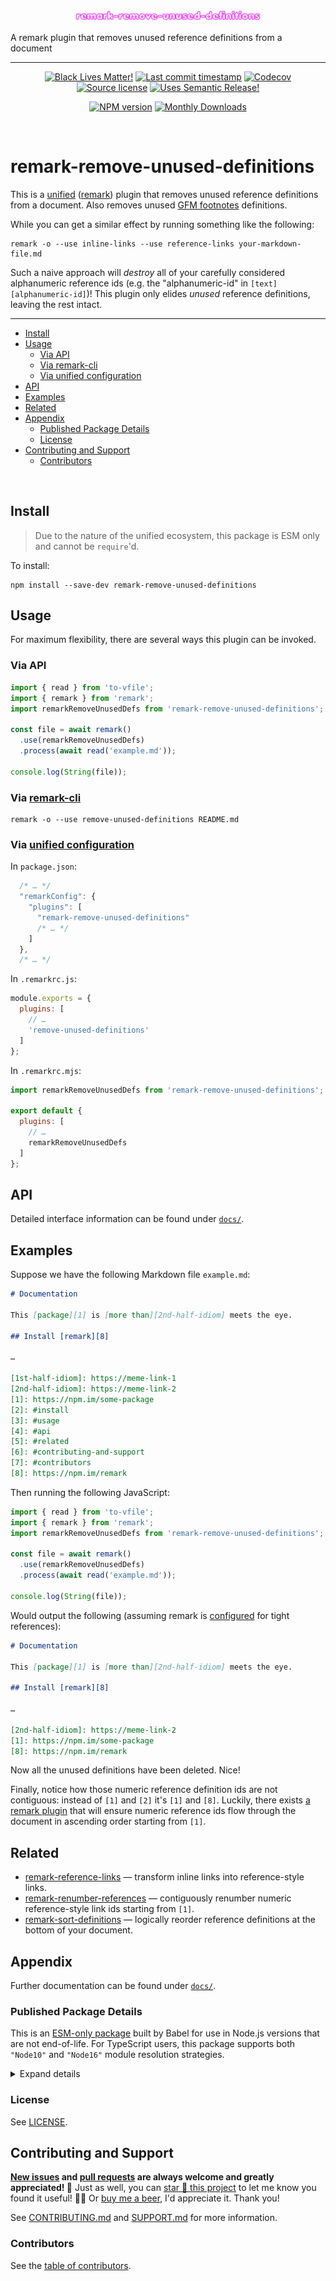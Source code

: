 <!-- symbiote-template-region-start 1 -->

<p align="center" width="100%">
  <img width="300" src="https://raw.githubusercontent.com/Xunnamius/unified-utils/refs/heads/main/packages/remark-remove-unused-definitions/logo.png">
</p>

<p align="center" width="100%">
<!-- symbiote-template-region-end -->

A remark plugin that removes unused reference definitions from a document

<!-- symbiote-template-region-start 2 -->

</p>

<hr />

<div align="center">

[![Black Lives Matter!][x-badge-blm-image]][x-badge-blm-link]
[![Last commit timestamp][x-badge-lastcommit-image]][x-badge-repo-link]
[![Codecov][x-badge-codecov-image]][x-badge-codecov-link]
[![Source license][x-badge-license-image]][x-badge-license-link]
[![Uses Semantic Release!][x-badge-semanticrelease-image]][x-badge-semanticrelease-link]

[![NPM version][x-badge-npm-image]][x-badge-npm-link]
[![Monthly Downloads][x-badge-downloads-image]][x-badge-downloads-link]

</div>

<br />

# remark-remove-unused-definitions

<!-- symbiote-template-region-end -->

This is a [unified][1] ([remark][2]) plugin that removes unused reference
definitions from a document. Also removes unused [GFM footnotes][3] definitions.

While you can get a similar effect by running something like the following:

```shell
remark -o --use inline-links --use reference-links your-markdown-file.md
```

Such a naive approach will _destroy_ all of your carefully considered
alphanumeric reference ids (e.g. the "alphanumeric-id" in
`[text][alphanumeric-id]`)! This plugin only elides _unused_ reference
definitions, leaving the rest intact.

<!-- symbiote-template-region-start 3 -->

---

<!-- remark-ignore-start -->
<!-- symbiote-template-region-end -->
<!-- START doctoc generated TOC please keep comment here to allow auto update -->
<!-- DON'T EDIT THIS SECTION, INSTEAD RE-RUN doctoc TO UPDATE -->

- [Install](#install)
- [Usage](#usage)
  - [Via API](#via-api)
  - [Via remark-cli](#via-remark-cli)
  - [Via unified configuration](#via-unified-configuration)
- [API](#api)
- [Examples](#examples)
- [Related](#related)
- [Appendix](#appendix)
  - [Published Package Details](#published-package-details)
  - [License](#license)
- [Contributing and Support](#contributing-and-support)
  - [Contributors](#contributors)

<!-- END doctoc generated TOC please keep comment here to allow auto update -->
<!-- symbiote-template-region-start 4 -->
<!-- remark-ignore-end -->

<br />

## Install

> Due to the nature of the unified ecosystem, this package is ESM only and
> cannot be `require`'d.

<!-- symbiote-template-region-end -->

To install:

```shell
npm install --save-dev remark-remove-unused-definitions
```

## Usage

For maximum flexibility, there are several ways this plugin can be invoked.

### Via API

```typescript
import { read } from 'to-vfile';
import { remark } from 'remark';
import remarkRemoveUnusedDefs from 'remark-remove-unused-definitions';

const file = await remark()
  .use(remarkRemoveUnusedDefs)
  .process(await read('example.md'));

console.log(String(file));
```

<!-- remark-ignore -->

### Via [remark-cli](https://xunn.at/docs-remark-cli)

```shell
remark -o --use remove-unused-definitions README.md
```

<!-- remark-ignore -->

### Via [unified configuration](https://xunn.at/docs-unified-configuration)

In `package.json`:

```javascript
  /* … */
  "remarkConfig": {
    "plugins": [
      "remark-remove-unused-definitions"
      /* … */
    ]
  },
  /* … */
```

In `.remarkrc.js`:

```javascript
module.exports = {
  plugins: [
    // …
    'remove-unused-definitions'
  ]
};
```

In `.remarkrc.mjs`:

```javascript
import remarkRemoveUnusedDefs from 'remark-remove-unused-definitions';

export default {
  plugins: [
    // …
    remarkRemoveUnusedDefs
  ]
};
```

## API

Detailed interface information can be found under [`docs/`][x-repo-docs].

## Examples

Suppose we have the following Markdown file `example.md`:

```markdown
# Documentation

This [package][1] is [more than][2nd-half-idiom] meets the eye.

## Install [remark][8]

…

[1st-half-idiom]: https://meme-link-1
[2nd-half-idiom]: https://meme-link-2
[1]: https://npm.im/some-package
[2]: #install
[3]: #usage
[4]: #api
[5]: #related
[6]: #contributing-and-support
[7]: #contributors
[8]: https://npm.im/remark
```

Then running the following JavaScript:

```typescript
import { read } from 'to-vfile';
import { remark } from 'remark';
import remarkRemoveUnusedDefs from 'remark-remove-unused-definitions';

const file = await remark()
  .use(remarkRemoveUnusedDefs)
  .process(await read('example.md'));

console.log(String(file));
```

Would output the following (assuming remark is [configured][4] for tight
references):

```markdown
# Documentation

This [package][1] is [more than][2nd-half-idiom] meets the eye.

## Install [remark][8]

…

[2nd-half-idiom]: https://meme-link-2
[1]: https://npm.im/some-package
[8]: https://npm.im/remark
```

Now all the unused definitions have been deleted. Nice!

Finally, notice how those numeric reference definition ids are not contiguous:
instead of `[1]` and `[2]` it's `[1]` and `[8]`. Luckily, there exists [a remark
plugin][5] that will ensure numeric reference ids flow through the document in
ascending order starting from `[1]`.

## Related

- [remark-reference-links][6] — transform inline links into reference-style
  links.
- [remark-renumber-references][5] — contiguously renumber numeric
  reference-style link ids starting from `[1]`.
- [remark-sort-definitions][7] — logically reorder reference definitions at the
  bottom of your document.

<!-- symbiote-template-region-start 5 -->

## Appendix

<!-- symbiote-template-region-end -->

Further documentation can be found under [`docs/`][x-repo-docs].

<!-- TODO: additional appendix sections here -->
<!-- symbiote-template-region-start 6 -->

### Published Package Details

This is an [ESM-only package][x-pkg-esm-wine] built by Babel for use in Node.js
versions that are not end-of-life. For TypeScript users, this package supports
both `"Node10"` and `"Node16"` module resolution strategies.

<!-- symbiote-template-region-end -->
<!-- TODO: additional package details here -->
<!-- symbiote-template-region-start 7 -->

<details><summary>Expand details</summary>

That means ESM source will load this package via `import { ... } from ...` or
`await import(...)` and CJS source will load this package via dynamic
`import()`. This has several benefits, the foremost being: less code
shipped/smaller package size, avoiding [dual package
hazard][x-pkg-dual-package-hazard] entirely, distributables are not
packed/bundled/uglified, and a drastically less complex build process.

The glaring downside, which may or may not be relevant, is that CJS consumers
cannot `require()` this package and can only use `import()` in an asynchronous
context. This means, in effect, CJS consumers may not be able to use this
package at all.

Each entry point (i.e. `ENTRY`) in [`package.json`'s
`exports[ENTRY]`][x-repo-package-json] object includes one or more [export
conditions][x-pkg-exports-conditions]. These entries may or may not include: an
[`exports[ENTRY].types`][x-pkg-exports-types-key] condition pointing to a type
declaration file for TypeScript and IDEs, a
[`exports[ENTRY].module`][x-pkg-exports-module-key] condition pointing to
(usually ESM) source for Webpack/Rollup, a `exports[ENTRY].node` and/or
`exports[ENTRY].default` condition pointing to (usually CJS2) source for Node.js
`require`/`import` and for browsers and other environments, and [other
conditions][x-pkg-exports-conditions] not enumerated here. Check the
[package.json][x-repo-package-json] file to see which export conditions are
supported.

Note that, regardless of the [`{ "type": "..." }`][x-pkg-type] specified in
[`package.json`][x-repo-package-json], any JavaScript files written in ESM
syntax (including distributables) will always have the `.mjs` extension. Note
also that [`package.json`][x-repo-package-json] may include the
[`sideEffects`][x-pkg-side-effects-key] key, which is almost always `false` for
optimal [tree shaking][x-pkg-tree-shaking] where appropriate.

<!-- symbiote-template-region-end -->
<!-- TODO: additional package details here -->
<!-- symbiote-template-region-start 8 -->

</details>

### License

<!-- symbiote-template-region-end -->

See [LICENSE][x-repo-license].

<!-- TODO: additional license information and/or sections here -->
<!-- symbiote-template-region-start 9 -->

## Contributing and Support

**[New issues][x-repo-choose-new-issue] and [pull requests][x-repo-pr-compare]
are always welcome and greatly appreciated! 🤩** Just as well, you can [star 🌟
this project][x-badge-repo-link] to let me know you found it useful! ✊🏿 Or [buy
me a beer][x-repo-sponsor], I'd appreciate it. Thank you!

See [CONTRIBUTING.md][x-repo-contributing] and [SUPPORT.md][x-repo-support] for
more information.

<!-- symbiote-template-region-end -->
<!-- TODO: additional contribution/support sections here -->
<!-- symbiote-template-region-start 10 -->

### Contributors

<!-- symbiote-template-region-end -->
<!-- symbiote-template-region-start root-package-only -->
<!-- (section elided by symbiote) -->
<!-- symbiote-template-region-end -->
<!-- symbiote-template-region-start workspace-package-only -->

See the [table of contributors][x-repo-contributors].

<!-- symbiote-template-region-end -->

[x-badge-blm-image]: https://xunn.at/badge-blm 'Join the movement!'
[x-badge-blm-link]: https://xunn.at/donate-blm
[x-badge-codecov-image]:
  https://img.shields.io/codecov/c/github/Xunnamius/unified-utils/main?style=flat-square&token=HWRIOBAAPW&flag=package.main_remark-remove-unused-definition
  'Is this package well-tested?'
[x-badge-codecov-link]: https://codecov.io/gh/Xunnamius/unified-utils
[x-badge-downloads-image]:
  https://img.shields.io/npm/dm/remark-remove-unused-definitions?style=flat-square
  'Number of times this package has been downloaded per month'
[x-badge-downloads-link]: https://npmtrends.com/remark-remove-unused-definitions
[x-badge-lastcommit-image]:
  https://img.shields.io/github/last-commit/Xunnamius/unified-utils?style=flat-square
  'Latest commit timestamp'
[x-badge-license-image]:
  https://img.shields.io/npm/l/remark-remove-unused-definitions?style=flat-square
  "This package's source license"
[x-badge-license-link]:
  https://github.com/Xunnamius/unified-utils/blob/main/LICENSE
[x-badge-npm-image]:
  https://xunn.at/npm-pkg-version/remark-remove-unused-definitions
  'Install this package using npm or yarn!'
[x-badge-npm-link]: https://npm.im/remark-remove-unused-definitions
[x-badge-repo-link]: https://github.com/Xunnamius/unified-utils
[x-badge-semanticrelease-image]:
  https://xunn.at/badge-semantic-release
  'This repo practices continuous integration and deployment!'
[x-badge-semanticrelease-link]:
  https://github.com/semantic-release/semantic-release
[x-pkg-dual-package-hazard]:
  https://nodejs.org/api/packages.html#dual-package-hazard
[x-pkg-esm-wine]:
  https://dev.to/jakobjingleheimer/configuring-commonjs-es-modules-for-nodejs-12ed#esm-source-and-distribution
[x-pkg-exports-conditions]:
  https://webpack.js.org/guides/package-exports#reference-syntax
[x-pkg-exports-module-key]:
  https://webpack.js.org/guides/package-exports#providing-commonjs-and-esm-version-stateless
[x-pkg-exports-types-key]:
  https://devblogs.microsoft.com/typescript/announcing-typescript-4-5-beta#packagejson-exports-imports-and-self-referencing
[x-pkg-side-effects-key]:
  https://webpack.js.org/guides/tree-shaking#mark-the-file-as-side-effect-free
[x-pkg-tree-shaking]: https://webpack.js.org/guides/tree-shaking
[x-pkg-type]:
  https://github.com/nodejs/node/blob/8d8e06a345043bec787e904edc9a2f5c5e9c275f/doc/api/packages.md#type
[x-repo-choose-new-issue]:
  https://github.com/Xunnamius/unified-utils/issues/new/choose
[x-repo-contributing]: /CONTRIBUTING.md
[x-repo-contributors]: /README.md#contributors
[x-repo-docs]: docs
[x-repo-license]: ./LICENSE
[x-repo-package-json]: package.json
[x-repo-pr-compare]: https://github.com/Xunnamius/unified-utils/compare
[x-repo-sponsor]: https://github.com/sponsors/Xunnamius
[x-repo-support]: /.github/SUPPORT.md
[1]: https://github.com/unifiedjs/unified
[2]: https://github.com/remarkjs/remark
[3]: https://github.com/remarkjs/remark-gfm#what-is-this
[4]: /.remarkrc.mjs
[5]: /packages/remark-renumber-references
[6]: https://github.com/remarkjs/remark-reference-links
[7]: /packages/remark-sort-definitions

